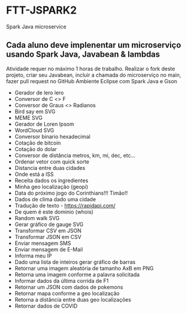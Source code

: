 # FTT-JSPARK2
Spark Java microservice

## Cada aluno deve implenentar um microserviço usando Spark Java, Javabean & lambdas

Atividade requer no máximo 1 horas de trabalho.
Realizar o fork deste projeto, criar seu Javabean, incluir a chamada do microserviço no main, fazer pull request no GitHub
Ambiente Eclipse com Spark Java e Gson

- Gerador de lero lero
- Conversor de C <> F
- Conversor de Graus <> Radianos
- Bird say em SVG
- MEME SVG
- Gerador de Loren Ipsom
- WordCloud SVG
- Conversor binario hexadecimal
- Cotação de bitcoin
- Cotação do dolar
- Conversor de distância metros, km, mi, dec, etc...
- Ordenar vetor com quick sorte
- Distancia entre duas cidades
- Onde está a ISS
- Receita dados os ingredientes
- Minha geo localização (geopi)
- Data do próximo jogo do Corinthians!!! Timão!!
- Dados de clima dado uma cidade
- Tradução de texto - https://rapidapi.com/
- De quem é este dominio (whois)
- Random walk SVG
- Gerar gráfico de gauge SVG
- Transformar CSV em JSON
- Transformar JSON em CSV
- Enviar mensagem SMS
- Enviar mensagem de E-Mail
- Informa meu IP
- Dado uma lista de inteiros gerar gráfico de barras
- Retornar uma imagem aleatória de tamanho AxB em PNG
- Retorna uma imagem conforme a palavra solicitada
- Informar dados da última corrida de F1
- Retornar um JSON com dados de pokemons
- Retornar mapa conforme a geo localização
- Retorna a distância entre duas geo localizações
- Retornar dados de COVID
